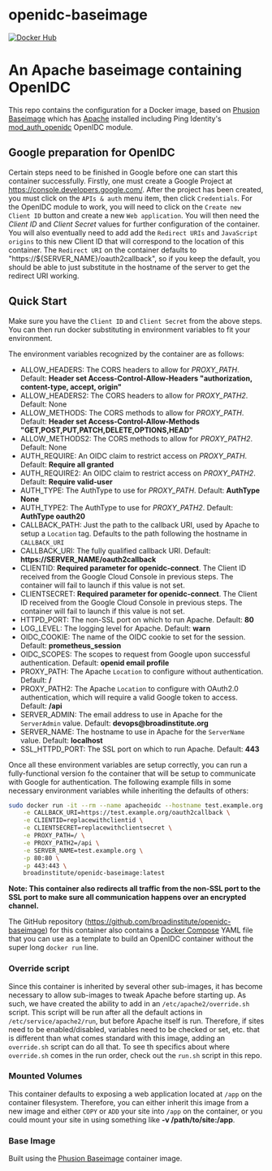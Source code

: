 openidc-baseimage
=================
[![Docker Hub](https://img.shields.io/badge/docker-ready-blue.svg)](https://registry.hub.docker.com/u/broadinstitute/openidc-baseimage/)

# An Apache baseimage containing OpenIDC
This repo contains the configuration for a Docker image, based on [Phusion Baseimage][1] which has [Apache][2] installed including Ping Identity's [mod_auth_openidc][3] OpenIDC module.

## Google preparation for OpenIDC

Certain steps need to be finished in Google before one can start this container successfully.  Firstly, one must create a Google Project at https://console.developers.google.com/.  After the project has been created, you must click on the `APIs & auth` menu item, then click `Credentials`.  For the OpenIDC module to work, you will need to click on the `Create new Client ID` button and create a new `Web application`.  You will then need the *Client ID* and *Client Secret* values for further configuration of the container.  You will also eventually need to add add the `Redirect URIs` and `JavaScript origins` to this new Client ID that will correspond to the location of this container.  The `Redirect URI` on the container defaults to "https://${SERVER_NAME}/oauth2callback", so if you keep the default, you should be able to just substitute in the hostname of the server to get the redirect URI working.

## Quick Start

Make sure you have the `Client ID` and `Client Secret` from the above steps.  You can then run docker substituting in environment variables to fit your environment.

The environment variables recognized by the container are as follows:

* ALLOW_HEADERS: The CORS headers to allow for *PROXY_PATH*.  Default: __Header set Access-Control-Allow-Headers "authorization, content-type, accept, origin"__
* ALLOW_HEADERS2: The CORS headers to allow for *PROXY_PATH2*.  Default:  None
* ALLOW_METHODS: The CORS methods to allow for *PROXY_PATH*.  Default: __Header set Access-Control-Allow-Methods "GET,POST,PUT,PATCH,DELETE,OPTIONS,HEAD"__
* ALLOW_METHODS2: The CORS methods to allow for *PROXY_PATH2*.  Default:  None
* AUTH_REQUIRE: An OIDC claim to restrict access on *PROXY_PATH*.  Default: __Require all granted__
* AUTH_REQUIRE2: An OIDC claim to restrict access on *PROXY_PATH2*.  Default: __Require valid-user__
* AUTH_TYPE: The AuthType to use for *PROXY_PATH*.  Default: __AuthType None__
* AUTH_TYPE2: The AuthType to use for *PROXY_PATH2*.  Default: __AuthType oauth20__
* CALLBACK_PATH: Just the path to the callback URI, used by Apache to setup a `Location` tag.  Defaults to the path following the hostname in `CALLBACK_URI`
* CALLBACK_URI: The fully qualified callback URI.  Default: __https://SERVER_NAME/oauth2callback__
* CLIENTID: __Required parameter for openidc-connect__.  The Client ID received from the Google Cloud Console in previous steps. The container will fail to launch if this value is not set.
* CLIENTSECRET: __Required parameter for openidc-connect__.  The Client ID received from the Google Cloud Console in previous steps. The container will fail to launch if this value is not set.
* HTTPD_PORT: The non-SSL port on which to run Apache.  Default: __80__
* LOG_LEVEL: The logging level for Apache.  Default: __warn__
* OIDC_COOKIE: The name of the OIDC cookie to set for the session.  Default: **prometheus_session**
* OIDC_SCOPES: The scopes to request from Google upon successful authentication.  Default: __openid email profile__
* PROXY_PATH: The Apache `Location` to configure without authentication.  Default: __/__
* PROXY_PATH2: The Apache `Location` to configure with OAuth2.0 authentication, which will require a valid Google token to access.  Default: __/api__
* SERVER_ADMIN: The email address to use in Apache for the `ServerAdmin` value.  Default: __devops@broadinstitute.org__
* SERVER_NAME: The hostname to use in Apache for the `ServerName` value.  Default: __localhost__
* SSL_HTTPD_PORT:  The SSL port on which to run Apache.  Default: __443__

Once all these environment variables are setup correctly, you can run a fully-functional version fo the container that will be setup to communicate with Google for authentication.  The following example fills in some necessary environment variables while inheriting the defaults of others:

```sh
sudo docker run -it --rm --name apacheoidc --hostname test.example.org \
    -e CALLBACK_URI=https://test.example.org/oauth2callback \
    -e CLIENTID=replacewithclientid \
    -e CLIENTSECRET=replacewithclientsecret \
    -e PROXY_PATH=/ \
    -e PROXY_PATH2=/api \
    -e SERVER_NAME=test.example.org \
    -p 80:80 \
    -p 443:443 \
    broadinstitute/openidc-baseimage:latest
```

**Note: This container also redirects all traffic from the non-SSL port to the SSL port to make sure all communication happens over an encrypted channel.**

The GitHub repository (https://github.com/broadinstitute/openidc-baseimage) for this container also contains a [Docker Compose][4] YAML file that you can use as a template to build an OpenIDC container without the super long `docker run` line.

### Override script

Since this container is inherited by several other sub-images, it has become necessary to allow sub-images to tweak Apache before starting up.  As such, we have created the ability to add in an `/etc/apache2/override.sh` script.  This script will be run after all the default actions in `/etc/service/apache2/run`, but before Apache itself is run.  Therefore, if sites need to be enabled/disabled, variables need to be checked or set, etc. that is different than what comes standard with this image, adding an `override.sh` script can do all that.  To see th specifics about where `override.sh` comes in the run order, check out the `run.sh` script in this repo.

### Mounted Volumes

This container defaults to exposing a web application located at `/app` on the container filesystem.  Therefore, you can either inherit this image from a new image and either `COPY` or `ADD` your site into `/app` on the container, or you could mount your site in using something like __-v /path/to/site:/app__.

### Base Image

Built using the [Phusion Baseimage][1] container image.

[1]: https://github.com/phusion/baseimage-docker "Phusion Baseimage"
[2]: http://httpd.apache.org/ "Apache"
[3]: https://github.com/pingidentity/mod_auth_openidc "mod_auth_openidc"
[4]: https://docs.docker.com/compose/ "Docker Compose"
